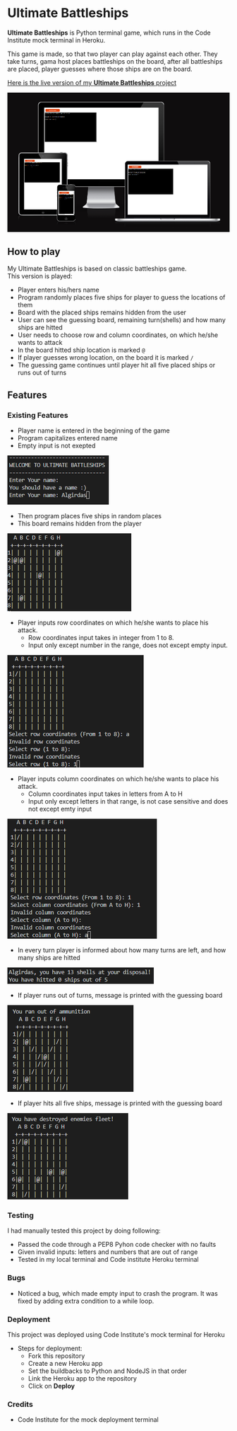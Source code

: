 # Ultimate Battleships
**Ultimate Battleships** is Python terminal game, which runs in the Code Institute mock terminal in Heroku.

This game is made, so that two player can play against each other. They take turns, gama host places battleships on the board, after all battleships are placed, player guesses where those ships are on the board.

[Here is the live version of my **Ultimate Battleships** project](https://battleship1993.herokuapp.com/)

![Screen sizes](/images/am_i_responsive.png)

## How to play
My Ultimate Battleships is based on classic battleships game.  
This version is played:
- Player enters his/hers name
- Program randomly places five ships for player to guess the locations of them
- Board with the placed ships remains hidden from the user
- User can see the guessing board, remaining turn(shells) and how many ships are hitted
- User needs to choose row and column coordinates, on which he/she wants to attack
- In the board hitted ship location is marked `@`
- If player guesses wrong location, on the board it is marked `/`
- The guessing game continues until player hit all five placed ships or runs out of turns

## Features
### Existing Features
- Player name is entered in the beginning of the game
- Program capitalizes entered name
- Empty input is not exepted

![Player name input](/images/username_input.png)  

- Then program places five ships in random places
- This board remains hidden from the player

![Hidden board](/images/hidden_comp_board.png) 

- Player inputs row coordinates on which he/she wants to place his attack. 
  - Row coordinates input takes in integer from 1 to 8.
  - Input only except number in the range, does not except empty input.

![Row validation](/images/row_input.png)

- Player inputs column coordinates on which he/she wants to place his attack. 
  - Column coordinates input takes in letters from A to H 
  - Input only except letters in that range, is not case sensitive and does not except emty input

![Column validation](/images/column_input.png)

- In every turn player is informed about how many turns are left, and how many ships are hitted

![User game progress](/images/player_info.png)

- If player runs out of turns, message is printed with the guessing board

![Loss message](/images/loss.png)

- If player hits all five ships, message is printed with the guessing board

![Loss message](/images/win.png)

### Testing
I had manually tested this project by doing following:
 - Passed the code through a PEP8 Pyhon code checker with no faults
 - Given invalid inputs: letters and numbers that are out of range
 - Tested in my local terminal and Code institute Heroku terminal

### Bugs 
- Noticed a bug, which made empty input to crash the program. It was fixed 
by adding extra condition to a while loop. 

### Deployment
This project was deployed using Code Institute's mock terminal for Heroku
- Steps for deployment:
   - Fork this repository
   - Create a new Heroku app
   - Set the buildbacks to Python and NodeJS in that order
   - Link the Heroku app to the repository
   - Click on **Deploy**

### Credits
- Code Institute for the mock deployment terminal   